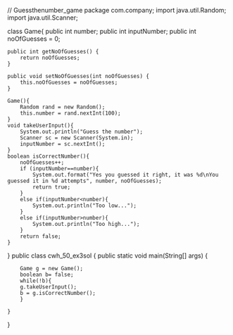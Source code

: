 // Guessthenumber_game
package com.company;
import java.util.Random;
import java.util.Scanner;

class Game{
    public int number;
    public int inputNumber;
    public int noOfGuesses = 0;

    public int getNoOfGuesses() {
        return noOfGuesses;
    }

    public void setNoOfGuesses(int noOfGuesses) {
        this.noOfGuesses = noOfGuesses;
    }

    Game(){
        Random rand = new Random();
        this.number = rand.nextInt(100);
    }
    void takeUserInput(){
        System.out.println("Guess the number");
        Scanner sc = new Scanner(System.in);
        inputNumber = sc.nextInt();
    }
    boolean isCorrectNumber(){
        noOfGuesses++;
        if (inputNumber==number){
            System.out.format("Yes you guessed it right, it was %d\nYou guessed it in %d attempts", number, noOfGuesses);
            return true;
        }
        else if(inputNumber<number){
            System.out.println("Too low...");
        }
        else if(inputNumber>number){
            System.out.println("Too high...");
        }
        return false;
    }

}
public class cwh_50_ex3sol {
    public static void main(String[] args) {
        

        Game g = new Game();
        boolean b= false;
        while(!b){
        g.takeUserInput();
        b = g.isCorrectNumber();
        }

    }
}

